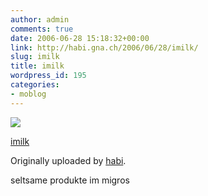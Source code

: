 ```yaml
---
author: admin
comments: true
date: 2006-06-28 15:18:32+00:00
link: http://habi.gna.ch/2006/06/28/imilk/
slug: imilk
title: imilk
wordpress_id: 195
categories:
- moblog
---
```



 [![](http://static.flickr.com/54/177065345_d445734cc9_m.jpg)](http://www.flickr.com/photos/habi/177065345/)
   

 
  [imilk](http://www.flickr.com/photos/habi/177065345/)
    

  Originally uploaded by [habi](http://www.flickr.com/people/habi/).
 



seltsame produkte im migros
  

